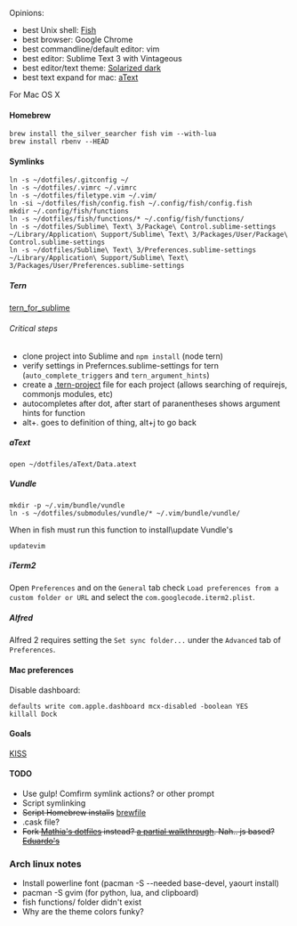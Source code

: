 Opinions:
- best Unix shell: [Fish](fishshell.com)
- best browser: Google Chrome
- best commandline/default editor: vim
- best editor: Sublime Text 3 with Vintageous
- best editor/text theme: [Solarized dark](http://ethanschoonover.com/solarized)
- best text expand for mac: [aText](https://www.trankynam.com/atext/)

For Mac OS X
#### Homebrew
```
brew install the_silver_searcher fish vim --with-lua
brew install rbenv --HEAD
```
#### Symlinks
```
ln -s ~/dotfiles/.gitconfig ~/
ln -s ~/dotfiles/.vimrc ~/.vimrc
ln -s ~/dotfiles/filetype.vim ~/.vim/
ln -si ~/dotfiles/fish/config.fish ~/.config/fish/config.fish
mkdir ~/.config/fish/functions
ln -s ~/dotfiles/fish/functions/* ~/.config/fish/functions/
ln -s ~/dotfiles/Sublime\ Text\ 3/Package\ Control.sublime-settings ~/Library/Application\ Support/Sublime\ Text\ 3/Packages/User/Package\ Control.sublime-settings
ln -s ~/dotfiles/Sublime\ Text\ 3/Preferences.sublime-settings ~/Library/Application\ Support/Sublime\ Text\ 3/Packages/User/Preferences.sublime-settings
```

##### Tern
[tern_for_sublime](https://github.com/marijnh/tern_for_sublime)
###### Critical steps
- clone project into Sublime and `npm install` (node tern)
- verify settings in Prefernces.sublime-settings for tern (`auto_complete_triggers` and `tern_argument_hints`)
- create a [.tern-project](https://github.com/MrBri/dotfiles/blob/master/.tern-project) file for each project (allows searching of requirejs, commonjs modules, etc)
- autocompletes after dot, after start of paranentheses shows argument hints for function
- alt+. goes to definition of thing, alt+j to go back

##### aText
```
open ~/dotfiles/aText/Data.atext
```
##### Vundle
```
mkdir -p ~/.vim/bundle/vundle
ln -s ~/dotfiles/submodules/vundle/* ~/.vim/bundle/vundle/
```
When in fish must run this function to install\update Vundle's
```
updatevim
```
##### iTerm2
Open `Preferences` and on the `General` tab check `Load preferences from a custom folder or URL` and select the 
`com.googlecode.iterm2.plist`.
##### Alfred
Alfred 2 requires setting the `Set sync folder...` under the `Advanced` tab of `Preferences`.

#### Mac preferences
Disable dashboard:
```
defaults write com.apple.dashboard mcx-disabled -boolean YES
killall Dock
```
#### Goals
[KISS](http://en.wikipedia.org/wiki/KISS_principle)
#### TODO
- Use gulp! Comfirm symlink actions? or other prompt
- Script symlinking
- ~~Script Homebrew installs~~ [brewfile](http://robots.thoughtbot.com/brewfile-a-gemfile-but-for-homebrew)
- .cask file?
- ~~Fork [Mathia's dotfiles](http://mths.be/dotfiles) instead? [a partial walkthrough](http://code.tutsplus.com/tutorials/setting-up-a-mac-dev-machine-from-zero-to-hero-with-dotfiles--net-35449). Nah.. js based? [Eduardo's](https://github.com/eduardolundgren/dotfiles)~~


### Arch linux notes
- Install powerline font (pacman -S --needed base-devel, yaourt install)
- pacman -S gvim (for python, lua, and clipboard)
- fish functions/ folder didn't exist
- Why are the theme colors funky?
